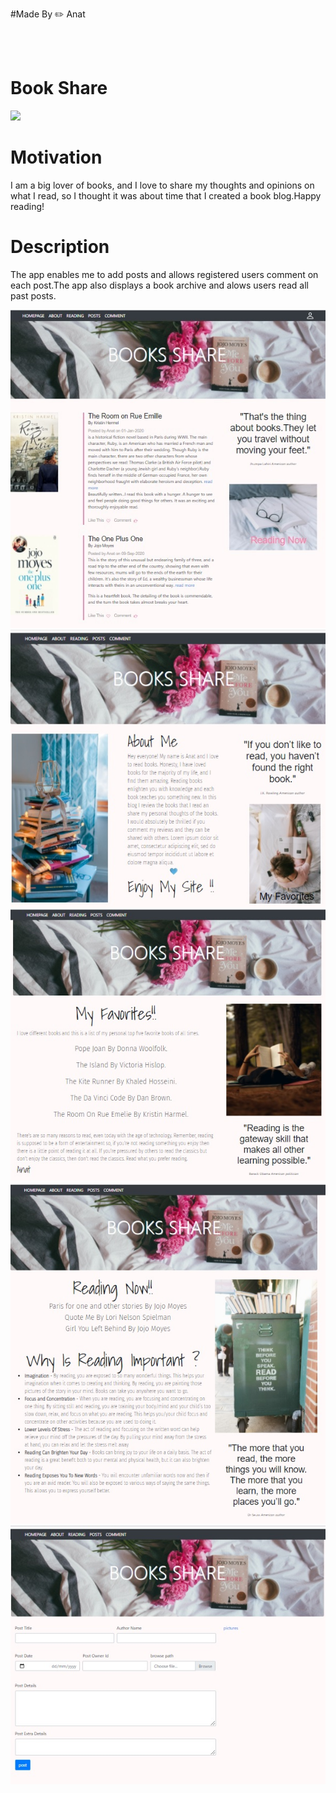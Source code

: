 #Made By
:pencil2: Anat

</div>
<br>
<br>
 
 

# Book Share
<div>
<img src="https://img.icons8.com/emoji/48/000000/blue-book.png"/>
<div>
  
# Motivation
  
I am a big lover of books, and I love to share my thoughts and opinions on what I read, so I thought it was about time that I created a book blog.Happy reading!
  
# Description

The app enables me to add posts and allows registered users comment on each post.The app also displays a book archive and alows users read all past posts.
  
![Image](main.jpg)
![Image](about.jpg)
![Image](favorites.jpg)
![Image](reading.jpg)
![Image](post.jpg)

